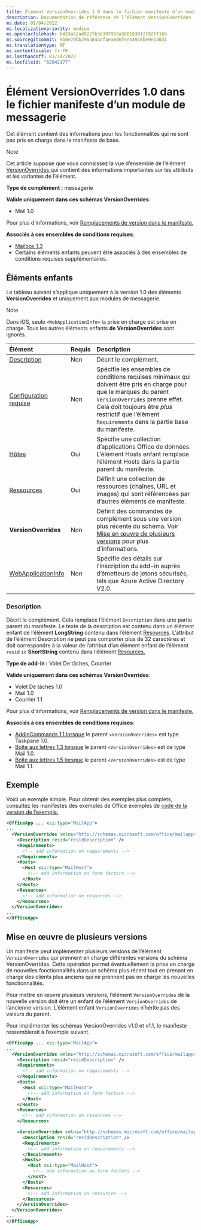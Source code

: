 ```yaml
---
title: Élément VersionOverrides 1.0 dans le fichier manifeste d’un module de messagerie
description: Documentation de référence de l’élément VersionOverrides (courrier) Office fichiers manifeste (XML) des modules.
ms.date: 01/04/2022
ms.localizationpriority: medium
ms.openlocfilehash: b433a52ad922fb3d397993a3861038f2f82ff165
ms.sourcegitcommit: 9b0e70bb296a84adfaea0d6fee54916be9e13031
ms.translationtype: MT
ms.contentlocale: fr-FR
ms.lasthandoff: 01/14/2022
ms.locfileid: "62042177"
---
```

# <a name="versionoverrides-10-element-in-the-manifest-file-for-a-mail-add-in"></a>Élément VersionOverrides 1.0 dans le fichier manifeste d’un module de messagerie

Cet élément contient des informations pour les fonctionnalités qui ne sont pas pris en charge dans le manifeste de base.

> [!NOTE]
> Cet article suppose que vous connaissez la vue d’ensemble de l’élément [VersionOverrides,](versionoverrides.md)qui contient des informations importantes sur les attributs et les variantes de l’élément.

**Type de complément :** messagerie

**Valide uniquement dans ces schémas VersionOverrides**:

- Mail 1.0

Pour plus d’informations, voir [Remplacements de version dans le manifeste.](../../develop/add-in-manifests.md#version-overrides-in-the-manifest)

**Associés à ces ensembles de conditions requises**:

- [Mailbox 1.3](../../reference/objectmodel/requirement-set-1.3/outlook-requirement-set-1.3.md)
- Certains éléments enfants peuvent être associés à des ensembles de conditions requises supplémentaires.

## <a name="child-elements"></a>Éléments enfants

Le tableau suivant s’applique uniquement à la version 1.0 des éléments **VersionOverrides** et uniquement aux modules de messagerie.

> [!NOTE]
> Dans iOS, seule `<WebApplicationInfo>` la prise en charge est prise en charge. Tous les autres éléments enfants **de VersionOverrides** sont ignorés.

|  Élément |  Requis  |  Description  |
|:-----|:-----|:-----|
|  [Description](#description)    |  Non   |  Décrit le complément. |
|  [Configuration requise](requirements.md)  |  Non   |  Spécifie les ensembles de conditions requises minimaux qui doivent être pris en charge pour que le marques du parent `VersionOverrides` prenne effet. Cela doit toujours être *plus* restrictif que l’élément `Requirements` dans la partie base du manifeste.|
|  [Hôtes](hosts.md)                |  Oui  |  Spécifie une collection d’applications Office de données. L’élément Hosts enfant remplace l’élément Hosts dans la partie parent du manifeste.  |
|  [Ressources](resources.md)    |  Oui  | Définit une collection de ressources (chaînes, URL et images) qui sont référencées par d’autres éléments de manifeste.|
|  **VersionOverrides**    |  Non  | Définit des commandes de complément sous une version plus récente du schéma. Voir [Mise en œuvre de plusieurs versions](#implementing-multiple-versions) pour plus d’informations. |
|  [WebApplicationInfo](webapplicationinfo.md)    |  Non  | Spécifie des détails sur l’inscription du add-in auprès d’émetteurs de jetons sécurisés, tels que Azure Active Directory V2.0. |

### <a name="description"></a>Description

Décrit le complément. Cela remplace l’élément `Description` dans une partie parent du manifeste. Le texte de la description est contenu dans un élément enfant de l’élément **LongString** contenu dans l’élément [Resources](resources.md). L’attribut de l’élément Description ne peut pas comporter plus de 32 caractères et doit correspondre à la valeur de l’attribut d’un élément enfant de l’élément `resid`  `id` **ShortString** contenu dans l’élément [Resources.](resources.md) 

**Type de add-in :** Volet De tâches, Courrier

**Valide uniquement dans ces schémas VersionOverrides**:

- Volet De tâches 1.0
- Mail 1.0
- Courrier 1.1

Pour plus d’informations, voir [Remplacements de version dans le manifeste.](../../develop/add-in-manifests.md#version-overrides-in-the-manifest)

**Associés à ces ensembles de conditions requises**:

- [AddinCommands 1.1 lorsque](../requirement-sets/add-in-commands-requirement-sets.md) le parent `<VersionOverrides>` est type Taskpane 1.0.
- [Boîte aux lettres 1.3 lorsque](../../reference/objectmodel/requirement-set-1.3/outlook-requirement-set-1.3.md) le parent `<VersionOverrides>` est de type Mail 1.0.
- [Boîte aux lettres 1.5 lorsque](../../reference/objectmodel/requirement-set-1.5/outlook-requirement-set-1.5.md) le parent `<VersionOverrides>` est de type Mail 1.1.

## <a name="example"></a>Exemple

Voici un exemple simple. Pour obtenir des exemples plus complets, consultez les manifestes des exemples de Office exemples de [code de la version de l’exemple.](https://github.com/OfficeDev/PnP-OfficeAddins)

```xml
<OfficeApp ... xsi:type="MailApp">
...
  <VersionOverrides xmlns="http://schemas.microsoft.com/office/mailappversionoverrides" xsi:type="VersionOverridesV1_0">
    <Description resid="residDescription" />
    <Requirements>
      <!-- add information on requirements -->
    </Requirements>
    <Hosts>
      <Host xsi:type="MailHost">
        <!-- add information on form factors -->
      </Host>
    </Hosts>
    <Resources>
      <!-- add information on resources -->
    </Resources>
  </VersionOverrides>
...
</OfficeApp>
```

## <a name="implementing-multiple-versions"></a>Mise en œuvre de plusieurs versions

Un manifeste peut implémenter plusieurs versions de l’élément `VersionOverrides` qui prennent en charge différentes versions du schéma VersionOverrides. Cette opération permet éventuellement la prise en charge de nouvelles fonctionnalités dans un schéma plus récent tout en prenant en charge des clients plus anciens qui ne prennent pas en charge les nouvelles fonctionnalités.

Pour mettre en œuvre plusieurs versions, l’élément `VersionOverrides` de la nouvelle version doit être un enfant de l’élément `VersionOverrides` de l’ancienne version. L’élément enfant `VersionOverrides` n’hérite pas des valeurs du parent.

Pour implémenter les schémas VersionOverrides v1.0 et v1.1, le manifeste ressemblerait à l’exemple suivant.

```xml
<OfficeApp ... xsi:type="MailApp">
...
  <VersionOverrides xmlns="http://schemas.microsoft.com/office/mailappversionoverrides" xsi:type="VersionOverridesV1_0">
    <Description resid="residDescription" />
    <Requirements>
      <!-- add information on requirements -->
    </Requirements>
    <Hosts>
      <Host xsi:type="MailHost">
        <!-- add information on form factors -->
      </Host>
    </Hosts>
    <Resources>
      <!-- add information on resources -->
    </Resources>

    <VersionOverrides xmlns="http://schemas.microsoft.com/office/mailappversionoverrides/1.1" xsi:type="VersionOverridesV1_1">
      <Description resid="residDescription" />
      <Requirements>
        <!-- add information on requirements -->
      </Requirements>
      <Hosts>
        <Host xsi:type="MailHost">
          <!-- add information on form factors -->
        </Host>
      </Hosts>
      <Resources>
        <!-- add information on resources -->
      </Resources>
    </VersionOverrides>  
  </VersionOverrides>
...
</OfficeApp>
```
